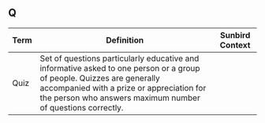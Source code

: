 ## Q 

Term | Definition |Sunbird Context
-----|------------|-----------------
Quiz  |Set of questions particularly educative and informative asked to one person or a group of people. Quizzes are generally accompanied with a prize or appreciation for the person who answers maximum number of questions correctly.  |
